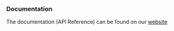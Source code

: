 ### Documentation

The documentation (API Reference) can be found on our [website](https://snowcrystals.dev/docs/iglo)
